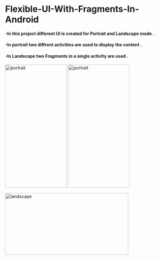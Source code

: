 # Flexible-UI-With-Fragments-In-Android

#### -In this project different UI is created for Portrait and Landscape mode .
#### -In portrait two diffrent activities are used to display the content .
#### -In Landscape two Fragments in a single activity are used .

 <img src="https://user-images.githubusercontent.com/27882376/41966599-232eee5c-7a1d-11e8-8ce0-f74ac22a0b6d.png" alt="portrait" width="200" height="400" /> <img src="https://user-images.githubusercontent.com/27882376/41966596-21d1e0c8-7a1d-11e8-847c-ad7fc149ba6f.png" alt="portrait" width="200" height="400" /> 
 
 <img src="https://user-images.githubusercontent.com/27882376/41966592-211a5692-7a1d-11e8-8b66-5ded6bc1d357.png" alt="landscape" height="200" width="400" />
